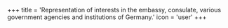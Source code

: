 +++
title = 'Representation of interests in the embassy, consulate, various government agencies and institutions of Germany.'
icon = 'user'
+++
